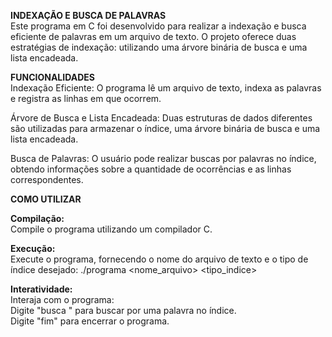 **INDEXAÇÃO E BUSCA DE PALAVRAS** <br>
Este programa em C foi desenvolvido para realizar a indexação e busca eficiente de palavras em um arquivo de texto. O projeto oferece duas estratégias de indexação: utilizando uma árvore binária de busca e uma lista encadeada.

**FUNCIONALIDADES** <br>
Indexação Eficiente: O programa lê um arquivo de texto, indexa as palavras e registra as linhas em que ocorrem.

Árvore de Busca e Lista Encadeada: Duas estruturas de dados diferentes são utilizadas para armazenar o índice, uma árvore binária de busca e uma lista encadeada.

Busca de Palavras: O usuário pode realizar buscas por palavras no índice, obtendo informações sobre a quantidade de ocorrências e as linhas correspondentes.

**COMO UTILIZAR**

**Compilação:** <br>
Compile o programa utilizando um compilador C. 

**Execução:** <br>
Execute o programa, fornecendo o nome do arquivo de texto e o tipo de índice desejado: ./programa <nome_arquivo> <tipo_indice>

**Interatividade:** <br>
Interaja com o programa: <br>
Digite "busca <palavra>" para buscar por uma palavra no índice. <br>
Digite "fim" para encerrar o programa.
